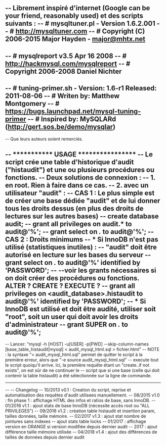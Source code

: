 -- Librement inspiré d'internet (Google can be your friend, reasonably used) et des scripts suivants :
-- # mysqltuner.pl - Version 1.6.2.001
-- # http://mysqltuner.com
-- # Copyright (C) 2006-2015 Major Hayden - major@mhtx.net
--
-- # mysqlreport v3.5 Apr 16 2008
-- # http://hackmysql.com/mysqlreport
-- # Copyright 2006-2008 Daniel Nichter
--
-- # tuning-primer.sh - Version: 1.6-r1 Released: 2011-08-06
-- # Writen by: Matthew Montgomery
-- # https://bugs.launchpad.net/mysql-tuning-primer
-- # Inspired by: MySQLARd (http://gert.sos.be/demo/mysqlar)
--
-- Que leurs auteurs soient remerciés.

-- *********** USAGE ****************
-- Le script crée une table d'historique d'audit ("histaudit") et une ou plusieurs procédures ou fonctions.
-- Deux solutions de connexion :
-- 1. en root. Rien à faire dans ce cas.
-- 2. avec un utilisateur "audit" :
-- CAS 1 : Le plus simple est de créer une base dédiée "audit" et de lui donner tous les droits dessus (en plus des droits de lectures sur les autres bases)
-- create database audit;
-- grant all privileges on audit.* to audit@'%';
-- grant select on *.* to audit@'%';
-- CAS 2 : Droits minimums
-- * Si InnoDB n'est pas utilisé (statistiques inutiles) :
-- "audit" doit être autorisé en lecture sur les bases du serveur
-- grant select on *.* to audit@'%' identified by 'PASSWORD';
-- --voir les grants nécessaires si on doit créer des procédures ou fonctions. ALTER ? CREATE ? EXECUTE ?
-- grant all privileges on <audit_database>.histaudit to audit@'%' identified by 'PASSWORD';
-- * Si InnoDB est utilisé et doit être audité, utiliser soit "root", soit un user qui doit avoir les droits d'administrateur
-- grant SUPER on *.* to audit@'%';
--
-- Lancer: "mysql -h [HOST] -u[USER] -p[PWD] --skip-column-names [base_table_histaudit|mysql] < audit_mysql_html.sql > fichier.html"
-- NOTE : la syntaxe "< audit_mysql_html.sql" permet de quitter le script à la première erreur, alors que "-e source audit_mysql_html.sql"
-- execute tout le script quoiqu'il arrive. Ici, la première requête étant un "create..if not exists", on est sûr de ne continuer le
-- script que si une base (celle qui doit contenir la table histaudit) a été sélectionnée sur la ligne de commande. 

-- -----------
--
-- Changelog
--   10/2013 v0.1 : Creation du script, reprise et automatisation des requêtes d'audit utilisees manuellement.
--   08/2015 v1.0 : fin phase 1 : affichage HTML des infos et ratios de base, sans InnoDB.
--   01/2016 v1.1 : ajout stats de base InnoDB (nécessite accès root ou "ALL PRIVILEGES")
--   09/2016 v1.2 : création table histaudit et insertion param, tailles données, taille mémoire.
--   02/2017 v1.3 : ajout stat nombre de jointures sans indexes
--                  ajout stats table locks
--   01/2017      : affichage version en ORANGE si version modifiée depuis dernier audit
--   2017         : ajout différence taille mémoire utilisée
--   04/2018 v1.4 : ajout des différences de tailles de données depuis dernier audit
